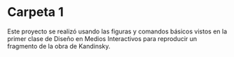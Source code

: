 # Carpeta 1
Este proyecto se realizó usando las figuras y comandos básicos vistos en la primer clase de Diseño en Medios Interactivos para reproducir un fragmento de la obra de Kandinsky.
